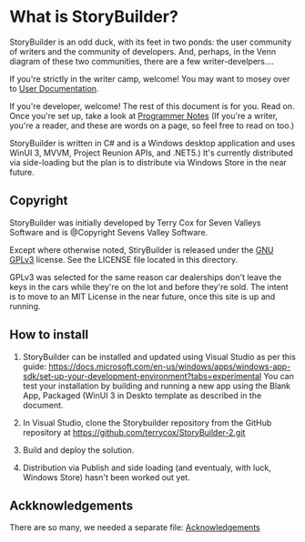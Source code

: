 # What is StoryBuilder?

StoryBuilder is an odd duck, with its feet in two ponds: the user community of writers
and the community of developers. And, perhaps, in the Venn diagram of these two communities,
there are a few writer-develpers....

If you're strictly in the writer camp, welcome! You may want to mosey over to 
[User Documentation][2].

If you're developer, welcome! The rest of this document is for you. Read on. Once you're
set up, take a look at [Programmer Notes][3] (If you're a writer, you're
a reader, and these are words on a page, so feel free to read on too.)

StoryBuilder is written in C# and is a Windows desktop application and uses WinUI 3, MVVM, 
Project Reunion APIs, and .NET5.) It's currently distributed via side-loading but the plan
is to distribute via Windows Store in the near future.


Copyright
---------

StoryBuilder was initially developed by Terry Cox for Seven Valleys Software and
is @Copyright Sevens Valley Software.

Except where otherwise noted, StiryBuilder is released under the [GNU GPLv3][1] license.
See the LICENSE file located in this directory.

GPLv3 was selected for the same reason car dealerships don't leave the keys in 
the cars while they're on the lot and before they're sold. 
The intent is to move to an MIT License in the near future, once this site is 
up and running.

How to install
---------------

1. StoryBuilder can be installed and updated using Visual Studio as per this guide:
https://docs.microsoft.com/en-us/windows/apps/windows-app-sdk/set-up-your-development-environment?tabs=experimental
You can test your installation by building and running a new app using the Blank App, Packaged (WinUI 3 in Deskto
template as described in the document.

2. In Visual Studio, clone the Storybuilder repository from the GitHub repository at 
https://github.com/terrycox/StoryBuilder-2.git

3. Build and deploy the solution.

4. Distribution via Publish and side loading (and eventualy, with luck, Windows Store) hasn't been worked out yet.

Ackknowledgements
-----------------

There are so many, we needed a separate file:
[Acknowledgements][4]


[1]:https://choosealicense.com/licenses/gpl-3.0/
[2]:https://github.com/terrycox/StoryBuilder-2/blob/master/docs/USERNOTES.md
[3]:https://github.com/terrycox/StoryBuilder-2/blob/master/docs/DEVNOTES.md
[4]:https://github.com/terrycox/StoryBuilder-2/blob/master/docs/Acknowledgements.md
